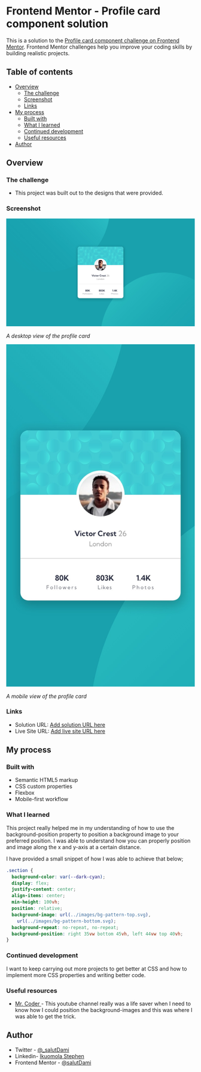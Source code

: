 # Frontend Mentor - Profile card component solution

This is a solution to the [Profile card component challenge on Frontend Mentor](https://www.frontendmentor.io/challenges/profile-card-component-cfArpWshJ). Frontend Mentor challenges help you improve your coding skills by building realistic projects.

## Table of contents

- [Overview](#overview)
  - [The challenge](#the-challenge)
  - [Screenshot](#screenshot)
  - [Links](#links)
- [My process](#my-process)
  - [Built with](#built-with)
  - [What I learned](#what-i-learned)
  - [Continued development](#continued-development)
  - [Useful resources](#useful-resources)
- [Author](#author)

## Overview

### The challenge

- This project was built out to the designs that were provided.

### Screenshot

![Desktop View](./screenshots/Desktop.jpeg)

_A desktop view of the profile card_

![Mobile View](./screenshots/Mobile.jpeg)

_A mobile view of the profile card_

### Links

- Solution URL: [Add solution URL here](https://github.com/salutDami/Profile-card)
- Live Site URL: [Add live site URL here](https://salutdami.github.io/Profile-card/)

## My process

### Built with

- Semantic HTML5 markup
- CSS custom properties
- Flexbox
- Mobile-first workflow

### What I learned

This project really helped me in my understanding of how to use the background-position property to position a background image to your preferred position. I was able to understand how you can properly position and image along the x and y-axis at a certain distance.

I have provided a small snippet of how I was able to achieve that below;

```css
.section {
  background-color: var(--dark-cyan);
  display: flex;
  justify-content: center;
  align-items: center;
  min-height: 100vh;
  position: relative;
  background-image: url(../images/bg-pattern-top.svg),
    url(../images/bg-pattern-bottom.svg);
  background-repeat: no-repeat, no-repeat;
  background-position: right 35vw bottom 45vh, left 44vw top 40vh;
}
```

### Continued development

I want to keep carrying out more projects to get better at CSS and how to implement more CSS properties and writing better code.

### Useful resources

- [Mr. Coder ](https://www.youtube.com/watch?v=NZpG9EBKYWc) - This youtube channel really was a life saver when I need to know how I could position the background-images and this was where I was able to get the trick.

## Author

- Twitter - [@\_salutDami](https://www.twitter.com/_salutDami)
- Linkedin- [Ikuomola Stephen](https://www.linkedin.com/in/ikuomola-stephen/)
- Frontend Mentor - [@salutDami](https://www.frontendmentor.io/profile/salutDami)
